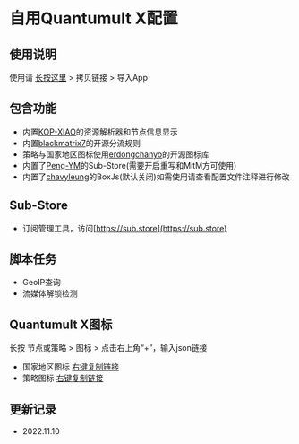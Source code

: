 # 自用Quantumult X配置
## 使用说明
使用请 [长按这里](https://raw.githubusercontent.com/fanmingming/QX-Config/main/QuantumultX.conf) > 拷贝链接 > 导入App
## 包含功能
- 内置[KOP-XIAO](https://github.com/KOP-XIAO)的资源解析器和节点信息显示
- 内置[blackmatrix7](https://github.com/blackmatrix7)的开源分流规则
- 策略与国家地区图标使用[erdongchanyo](https://github.com/erdongchanyo)的开源图标库
- 内置了[Peng-YM](https://github.com/Peng-YM)的Sub-Store(需要开启重写和MitM方可使用)
- 内置了[chavyleung](https://github.com/chavyleung)的BoxJs(默认关闭)如需使用请查看配置文件注释进行修改
## Sub-Store
- 订阅管理工具，访问[https://sub.store](https://sub.store)
## 脚本任务
- GeoIP查询
- 流媒体解锁检测
## Quantumult X图标
长按 节点或策略 > 图标 > 点击右上角“+”，输入json链接
- 国家地区图标
 [右键复制链接](https://raw.githubusercontent.com/fanmingming/QX-Config/main/country-icon.json)
- 策略图标
 [右键复制链接](https://raw.githubusercontent.com/fanmingming/QX-Config/main/filter-icon.json)
## 更新记录
- 2022.11.10
